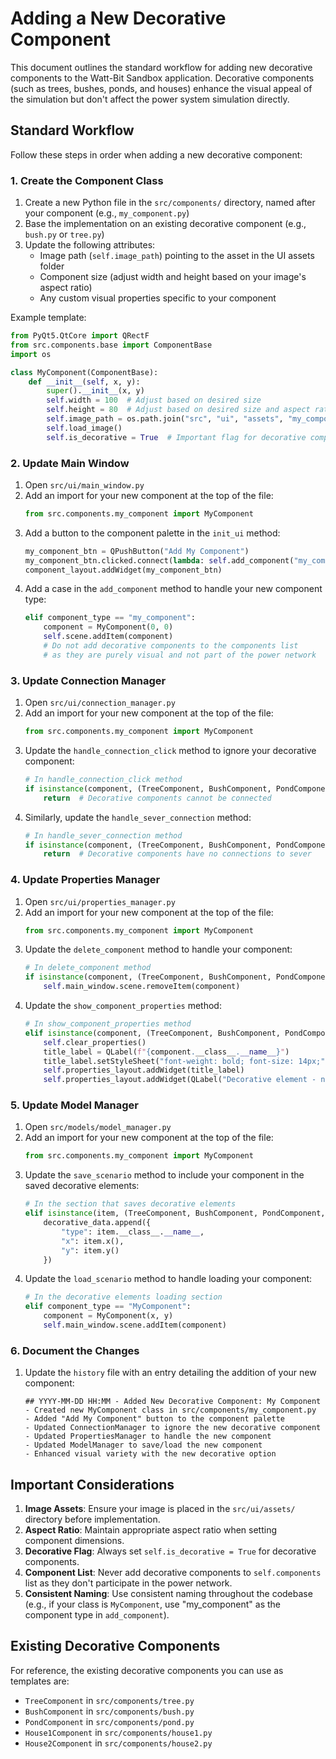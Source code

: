 # Adding a New Decorative Component

This document outlines the standard workflow for adding new decorative components to the Watt-Bit Sandbox application. Decorative components (such as trees, bushes, ponds, and houses) enhance the visual appeal of the simulation but don't affect the power system simulation directly.

## Standard Workflow

Follow these steps in order when adding a new decorative component:

### 1. Create the Component Class

1. Create a new Python file in the `src/components/` directory, named after your component (e.g., `my_component.py`)
2. Base the implementation on an existing decorative component (e.g., `bush.py` or `tree.py`)
3. Update the following attributes:
   - Image path (`self.image_path`) pointing to the asset in the UI assets folder
   - Component size (adjust width and height based on your image's aspect ratio)
   - Any custom visual properties specific to your component

Example template:

```python
from PyQt5.QtCore import QRectF
from src.components.base import ComponentBase
import os

class MyComponent(ComponentBase):
    def __init__(self, x, y):
        super().__init__(x, y)
        self.width = 100  # Adjust based on desired size
        self.height = 80  # Adjust based on desired size and aspect ratio
        self.image_path = os.path.join("src", "ui", "assets", "my_component.png")
        self.load_image()
        self.is_decorative = True  # Important flag for decorative components
```

### 2. Update Main Window

1. Open `src/ui/main_window.py`
2. Add an import for your new component at the top of the file:
   ```python
   from src.components.my_component import MyComponent
   ```
3. Add a button to the component palette in the `init_ui` method:
   ```python
   my_component_btn = QPushButton("Add My Component")
   my_component_btn.clicked.connect(lambda: self.add_component("my_component"))
   component_layout.addWidget(my_component_btn)
   ```
4. Add a case in the `add_component` method to handle your new component type:
   ```python
   elif component_type == "my_component":
       component = MyComponent(0, 0)
       self.scene.addItem(component)
       # Do not add decorative components to the components list
       # as they are purely visual and not part of the power network
   ```

### 3. Update Connection Manager

1. Open `src/ui/connection_manager.py`
2. Add an import for your new component at the top of the file:
   ```python
   from src.components.my_component import MyComponent
   ```
3. Update the `handle_connection_click` method to ignore your decorative component:
   ```python
   # In handle_connection_click method
   if isinstance(component, (TreeComponent, BushComponent, PondComponent, House1Component, House2Component, MyComponent)):
       return  # Decorative components cannot be connected
   ```
4. Similarly, update the `handle_sever_connection` method:
   ```python
   # In handle_sever_connection method
   if isinstance(component, (TreeComponent, BushComponent, PondComponent, House1Component, House2Component, MyComponent)):
       return  # Decorative components have no connections to sever
   ```

### 4. Update Properties Manager

1. Open `src/ui/properties_manager.py`
2. Add an import for your new component at the top of the file:
   ```python
   from src.components.my_component import MyComponent
   ```
3. Update the `delete_component` method to handle your component:
   ```python
   # In delete_component method
   if isinstance(component, (TreeComponent, BushComponent, PondComponent, House1Component, House2Component, MyComponent)):
       self.main_window.scene.removeItem(component)
   ```
4. Update the `show_component_properties` method:
   ```python
   # In show_component_properties method
   elif isinstance(component, (TreeComponent, BushComponent, PondComponent, House1Component, House2Component, MyComponent)):
       self.clear_properties()
       title_label = QLabel(f"{component.__class__.__name__}")
       title_label.setStyleSheet("font-weight: bold; font-size: 14px;")
       self.properties_layout.addWidget(title_label)
       self.properties_layout.addWidget(QLabel("Decorative element - no properties to edit"))
   ```

### 5. Update Model Manager

1. Open `src/models/model_manager.py`
2. Add an import for your new component at the top of the file:
   ```python
   from src.components.my_component import MyComponent
   ```
3. Update the `save_scenario` method to include your component in the saved decorative elements:
   ```python
   # In the section that saves decorative elements
   elif isinstance(item, (TreeComponent, BushComponent, PondComponent, House1Component, House2Component, MyComponent)):
       decorative_data.append({
           "type": item.__class__.__name__,
           "x": item.x(),
           "y": item.y()
       })
   ```
4. Update the `load_scenario` method to handle loading your component:
   ```python
   # In the decorative elements loading section
   elif component_type == "MyComponent":
       component = MyComponent(x, y)
       self.main_window.scene.addItem(component)
   ```

### 6. Document the Changes

1. Update the `history` file with an entry detailing the addition of your new component:
   ```
   ## YYYY-MM-DD HH:MM - Added New Decorative Component: My Component
   - Created new MyComponent class in src/components/my_component.py
   - Added "Add My Component" button to the component palette
   - Updated ConnectionManager to ignore the new decorative component
   - Updated PropertiesManager to handle the new component
   - Updated ModelManager to save/load the new component
   - Enhanced visual variety with the new decorative option
   ```

## Important Considerations

1. **Image Assets**: Ensure your image is placed in the `src/ui/assets/` directory before implementation.
2. **Aspect Ratio**: Maintain appropriate aspect ratio when setting component dimensions.
3. **Decorative Flag**: Always set `self.is_decorative = True` for decorative components.
4. **Component List**: Never add decorative components to `self.components` list as they don't participate in the power network.
5. **Consistent Naming**: Use consistent naming throughout the codebase (e.g., if your class is `MyComponent`, use "my_component" as the component type in `add_component`).

## Existing Decorative Components

For reference, the existing decorative components you can use as templates are:
- `TreeComponent` in `src/components/tree.py`
- `BushComponent` in `src/components/bush.py`
- `PondComponent` in `src/components/pond.py`
- `House1Component` in `src/components/house1.py`
- `House2Component` in `src/components/house2.py` 